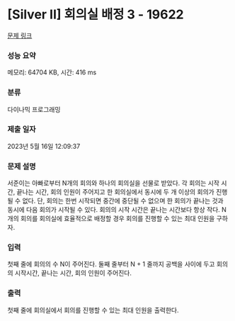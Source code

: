 # [Silver II] 회의실 배정 3 - 19622 

[문제 링크](https://www.acmicpc.net/problem/19622) 

### 성능 요약

메모리: 64704 KB, 시간: 416 ms

### 분류

다이나믹 프로그래밍

### 제출 일자

2023년 5월 16일 12:09:37

### 문제 설명

<p>서준이는 아빠로부터 N개의 회의와 하나의 회의실을 선물로 받았다. 각 회의는 시작 시간, 끝나는 시간, 회의 인원이 주어지고 한 회의실에서 동시에 두 개 이상의 회의가 진행될 수 없다. 단, 회의는 한번 시작되면 중간에 중단될 수 없으며 한 회의가 끝나는 것과 동시에 다음 회의가 시작될 수 있다. 회의의 시작 시간은 끝나는 시간보다 항상 작다. N개의 회의를 회의실에 효율적으로 배정할 경우 회의를 진행할 수 있는 최대 인원을 구하자.</p>

### 입력 

 <p>첫째 줄에 회의의 수 N이 주어진다. 둘째 줄부터 N + 1 줄까지 공백을 사이에 두고 회의의 시작시간, 끝나는 시간, 회의 인원이 주어진다.</p>

### 출력 

 <p>첫째 줄에 회의실에서 회의를 진행할 수 있는 최대 인원을 출력한다.</p>

